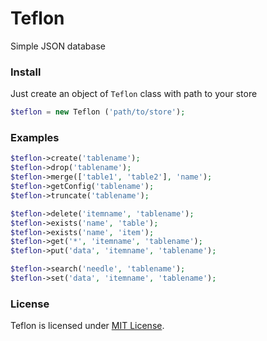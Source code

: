 # Teflon

Simple JSON database

### Install

Just create an object of `Teflon` class with path to your store

```php
$teflon = new Teflon ('path/to/store');
```

### Examples

```php
$teflon->create('tablename');
$teflon->drop('tablename');
$teflon->merge(['table1', 'table2'], 'name');
$teflon->getConfig('tablename');
$teflon->truncate('tablename');

$teflon->delete('itemname', 'tablename');
$teflon->exists('name', 'table');
$teflon->exists('name', 'item');
$teflon->get('*', 'itemname', 'tablename');
$teflon->put('data', 'itemname', 'tablename');

$teflon->search('needle', 'tablename');
$teflon->set('data', 'itemname', 'tablename');
```

### License

Teflon is licensed under [MIT License](http://opensource.org/licenses/MIT).
